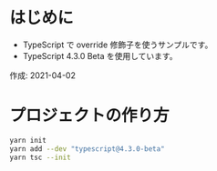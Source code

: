 # はじめに

* TypeScript で override 修飾子を使うサンプルです。
* TypeScript 4.3.0 Beta を使用しています。

作成: 2021-04-02

# プロジェクトの作り方

```bash
yarn init
yarn add --dev "typescript@4.3.0-beta"
yarn tsc --init
```
